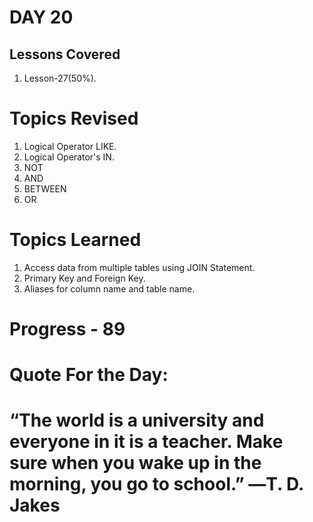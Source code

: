 
# DAY 20
## Lessons Covered
1. Lesson-27(50%).
# Topics Revised
1. Logical Operator LIKE.
2. Logical Operator's IN.
3. NOT
4. AND
5. BETWEEN
6. OR
# Topics Learned
1. Access data from multiple tables using JOIN Statement.
2. Primary Key and Foreign Key.
3. Aliases for column name and table name.


# Progress - 89

# Quote For the Day:

# “The world is a university and everyone in it is a teacher. Make sure when you wake up in the morning, you go to school.” ―T. D. Jakes
